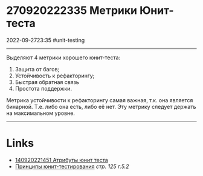 # 270920222335 Метрики Юнит-теста
2022-09-2723:35
#unit-testing 
***
Выделяют 4 метрики хорошего юнит-теста:
1. Защита от багов;
2. Устойчивость к рефакторингу;
3. Быстрая обратная связь
4. Простота поддержки.

Метрика устойчивости к рефакторингу самая важная, т.к. она является бинарной. Т.е. либо она есть, либо её нет. Эту метрику следует держать на максимальном уровне.
***
# Links
- [140920221451 Атрибуты юнит теста](140920221451%20Атрибуты%20юнит%20теста.md)
- [Принципы юнит-тестирования](Принципы%20юнит-тестирования.md) *стр. 125 г.5.2*
